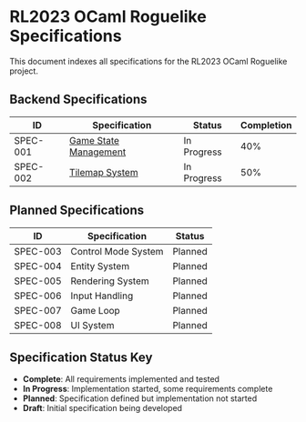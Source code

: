 # RL2023 OCaml Roguelike Specifications

This document indexes all specifications for the RL2023 OCaml Roguelike project.

## Backend Specifications

| ID | Specification | Status | Completion |
|----|--------------|--------|------------|
| SPEC-001 | [Game State Management](.cursor/specs/backend/game_state.md) | In Progress | 40% |
| SPEC-002 | [Tilemap System](.cursor/specs/backend/tilemap.md) | In Progress | 50% |

## Planned Specifications

| ID | Specification | Status |
|----|--------------|--------|
| SPEC-003 | Control Mode System | Planned |
| SPEC-004 | Entity System | Planned |
| SPEC-005 | Rendering System | Planned |
| SPEC-006 | Input Handling | Planned |
| SPEC-007 | Game Loop | Planned |
| SPEC-008 | UI System | Planned |

## Specification Status Key

- **Complete**: All requirements implemented and tested
- **In Progress**: Implementation started, some requirements complete
- **Planned**: Specification defined but implementation not started
- **Draft**: Initial specification being developed
